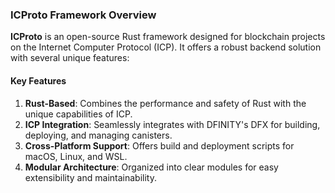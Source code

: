 ### ICProto Framework Overview

**ICProto** is an open-source Rust framework designed for blockchain projects on the Internet Computer Protocol (ICP). It offers a robust backend solution with several unique features:

#### Key Features

1. **Rust-Based**: Combines the performance and safety of Rust with the unique capabilities of ICP.
2. **ICP Integration**: Seamlessly integrates with DFINITY's DFX for building, deploying, and managing canisters.
3. **Cross-Platform Support**: Offers build and deployment scripts for macOS, Linux, and WSL.
4. **Modular Architecture**: Organized into clear modules for easy extensibility and maintainability.
